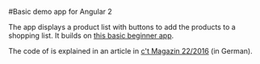 #Basic demo app for Angular 2

The app displays a product list with buttons to add the products to a shopping list. It builds on [this basic beginner app](https://github.com/wortwart/angular2-shoppinglist-lite.git).

The code of is explained in an article in [c't Magazin 22/2016](https://ct.de/) (in German).